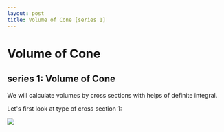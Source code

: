```yaml
---
layout: post
title: Volume of Cone [series 1]
---
```


# Volume of Cone

## series 1: Volume of Cone

We will calculate volumes by cross sections with helps of definite integral.

Let's first look at type of cross section 1:

<img src="{{site.url}}/img/math01.png">